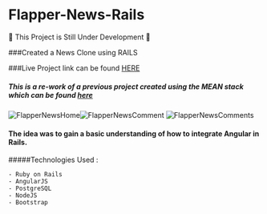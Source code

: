 Flapper-News-Rails
=====================

:construction: This Project is Still Under Development :construction:

###Created a News Clone using RAILS

###Live Project link can be found [HERE](http://flappernews.herokuapp.com)

##### This is a re-work of a previous project created using the MEAN stack which can be found [here](http://github.com/scully87/FlapperBackEnd)

![FlapperNewsHome](https://s3.amazonaws.com/uploads.hipchat.com/119067/1211609/6m5WHhmhpYAjvJR/FlapperNewsNewHome.png)![FlapperNewsComment](https://s3.amazonaws.com/uploads.hipchat.com/119067/1211609/hJD0NzsRQ56hiMU/FlapperNewsNewComment.png)
![FlapperNewsComments](https://s3.amazonaws.com/uploads.hipchat.com/119067/1211609/t5SWlvKjVksXcZT/FlapperNewsNewComments.png)

#### The idea was to gain a basic understanding of how to integrate Angular in Rails.

#####Technologies Used :

	- Ruby on Rails
	- AngularJS
	- PostgreSQL
	- NodeJS
	- Bootstrap

